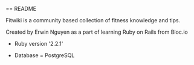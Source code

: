 == README

Fitwiki is a community based collection of fitness knowledge and tips.

Created by Erwin Nguyen as a part of learning Ruby on Rails from Bloc.io

* Ruby version '2.2.1'

* Database = PostgreSQL
